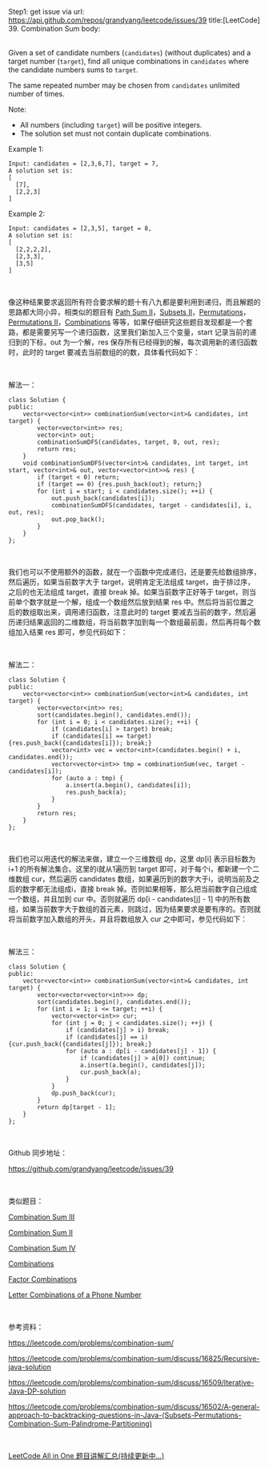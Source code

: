 Step1: get issue via url: https://api.github.com/repos/grandyang/leetcode/issues/39 
 title:[LeetCode] 39. Combination Sum 
 body:  
  

Given a set of candidate numbers (`candidates`) (without duplicates) and a target number (`target`), find all unique combinations in `candidates` where the candidate numbers sums to `target`.

The same repeated number may be chosen from `candidates` unlimited number of times.

Note:

  * All numbers (including `target`) will be positive integers.
  * The solution set must not contain duplicate combinations.



Example 1:
    
    
    Input: candidates = [2,3,6,7], target = 7,
    A solution set is:
    [
      [7],
      [2,2,3]
    ]
    

Example 2:
    
    
    Input: candidates = [2,3,5], target = 8,
    A solution set is:
    [
      [2,2,2,2],
      [2,3,3],
      [3,5]
    ]
    

  

像这种结果要求返回所有符合要求解的题十有八九都是要利用到递归，而且解题的思路都大同小异，相类似的题目有 [Path Sum II](http://www.cnblogs.com/grandyang/p/4042156.html)，[Subsets II](http://www.cnblogs.com/grandyang/p/4310964.html)，[Permutations](http://www.cnblogs.com/grandyang/p/4358848.html)，[Permutations II](http://www.cnblogs.com/grandyang/p/4359825.html)，[Combinations](http://www.cnblogs.com/grandyang/p/4332522.html) 等等，如果仔细研究这些题目发现都是一个套路，都是需要另写一个递归函数，这里我们新加入三个变量，start 记录当前的递归到的下标，out 为一个解，res 保存所有已经得到的解，每次调用新的递归函数时，此时的 target 要减去当前数组的的数，具体看代码如下：

 

解法一：
    
    
    class Solution {
    public:
        vector<vector<int>> combinationSum(vector<int>& candidates, int target) {
            vector<vector<int>> res;
            vector<int> out;
            combinationSumDFS(candidates, target, 0, out, res);
            return res;
        }
        void combinationSumDFS(vector<int>& candidates, int target, int start, vector<int>& out, vector<vector<int>>& res) {
            if (target < 0) return;
            if (target == 0) {res.push_back(out); return;}
            for (int i = start; i < candidates.size(); ++i) {
                out.push_back(candidates[i]);
                combinationSumDFS(candidates, target - candidates[i], i, out, res);
                out.pop_back();
            }
        }
    };

 

我们也可以不使用额外的函数，就在一个函数中完成递归，还是要先给数组排序，然后遍历，如果当前数字大于 target，说明肯定无法组成 target，由于排过序，之后的也无法组成 target，直接 break 掉。如果当前数字正好等于 target，则当前单个数字就是一个解，组成一个数组然后放到结果 res 中。然后将当前位置之后的数组取出来，调用递归函数，注意此时的 target 要减去当前的数字，然后遍历递归结果返回的二维数组，将当前数字加到每一个数组最前面，然后再将每个数组加入结果 res 即可，参见代码如下：

 

解法二：
    
    
    class Solution {
    public:
        vector<vector<int>> combinationSum(vector<int>& candidates, int target) {
            vector<vector<int>> res;
            sort(candidates.begin(), candidates.end());
            for (int i = 0; i < candidates.size(); ++i) {
                if (candidates[i] > target) break;
                if (candidates[i] == target) {res.push_back({candidates[i]}); break;}
                vector<int> vec = vector<int>(candidates.begin() + i, candidates.end());
                vector<vector<int>> tmp = combinationSum(vec, target - candidates[i]);
                for (auto a : tmp) {
                    a.insert(a.begin(), candidates[i]);
                    res.push_back(a);
                }
            }
            return res;
        }
    };

 

我们也可以用迭代的解法来做，建立一个三维数组 dp，这里 dp[i] 表示目标数为 i+1 的所有解法集合。这里的i就从1遍历到 target 即可，对于每个i，都新建一个二维数组 cur，然后遍历 candidates 数组，如果遍历到的数字大于i，说明当前及之后的数字都无法组成i，直接 break 掉。否则如果相等，那么把当前数字自己组成一个数组，并且加到 cur 中。否则就遍历 dp[i - candidates[j] - 1] 中的所有数组，如果当前数字大于数组的首元素，则跳过，因为结果要求是要有序的。否则就将当前数字加入数组的开头，并且将数组放入 cur 之中即可，参见代码如下：

 

解法三：
    
    
    class Solution {
    public:
        vector<vector<int>> combinationSum(vector<int>& candidates, int target) {
            vector<vector<vector<int>>> dp;
            sort(candidates.begin(), candidates.end());
            for (int i = 1; i <= target; ++i) {
                vector<vector<int>> cur;
                for (int j = 0; j < candidates.size(); ++j) {
                    if (candidates[j] > i) break;
                    if (candidates[j] == i) {cur.push_back({candidates[j]}); break;}
                    for (auto a : dp[i - candidates[j] - 1]) {
                        if (candidates[j] > a[0]) continue;
                        a.insert(a.begin(), candidates[j]);
                        cur.push_back(a);
                    }
                }
                dp.push_back(cur);
            }
            return dp[target - 1];
        }
    };

 

Github 同步地址：

<https://github.com/grandyang/leetcode/issues/39>

 

类似题目：

[Combination Sum III](http://www.cnblogs.com/grandyang/p/4537983.html)

[Combination Sum II](http://www.cnblogs.com/grandyang/p/4419386.html)

[Combination Sum IV](http://www.cnblogs.com/grandyang/p/5705750.html) 

[Combinations](http://www.cnblogs.com/grandyang/p/4332522.html)

[Factor Combinations](http://www.cnblogs.com/grandyang/p/5332722.html) 

[Letter Combinations of a Phone Number](http://www.cnblogs.com/grandyang/p/4452220.html)

 

参考资料：

<https://leetcode.com/problems/combination-sum/>

<https://leetcode.com/problems/combination-sum/discuss/16825/Recursive-java-solution>

<https://leetcode.com/problems/combination-sum/discuss/16509/Iterative-Java-DP-solution>

<https://leetcode.com/problems/combination-sum/discuss/16502/A-general-approach-to-backtracking-questions-in-Java-(Subsets-Permutations-Combination-Sum-Palindrome-Partitioning)>

 

[LeetCode All in One 题目讲解汇总(持续更新中...)](http://www.cnblogs.com/grandyang/p/4606334.html)
